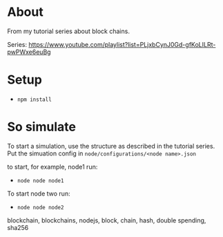 # About
From my tutorial series about block chains.

Series: https://www.youtube.com/playlist?list=PLjxbCynJ0Gd-gfKoLILRt-pwPWxe6euBg

# Setup
- `npm install` 

# So simulate

To start a simulation, use the structure as described in the tutorial series. Put the simuation config in `node/configurations/<node name>.json`

to start, for example, node1 run: 
- `node node node1` 

To start node two run: 
- `node node node2`

blockchain, blockchains, nodejs, block, chain, hash, double spending, sha256